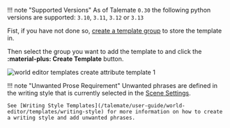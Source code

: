 <!--- --8<-- [start:python-versions] -->
!!! note "Supported Versions"
    As of Talemate `0.30` the following python versions are supported: `3.10`, `3.11`, `3.12` or `3.13`
<!--- --8<-- [end:python-versions] -->

<!--- --8<-- [start:world-editor-create-group] -->
Fist, if you have not done so, [create a template group](/talemate/user-guide/world-editor/templates/groups) to store the template in.

Then select the group you want to add the template to and click the **:material-plus: Create Template** button.

![world editor templates create attribute template 1](/talemate/img/0.26.0/world-editor-templates-create-attribute-template-1.png)
<!--- --8<-- [end:world-editor-create-group] -->

<!--- --8<-- [start:editor-revision-unwanted-propse-requirement] -->
!!! note "Unwanted Prose Requirement"
    Unwanted phrases are defined in the writing style that is currently selected in the [Scene Settings](/talemate/user-guide/world-editor/scene/settings).

    See [Writing Style Templates](/talemate/user-guide/world-editor/templates/writing-style) for more information on how to create a writing style and add unwanted phrases.
<!--- --8<-- [end:editor-revision-unwanted-propse-requirement] -->